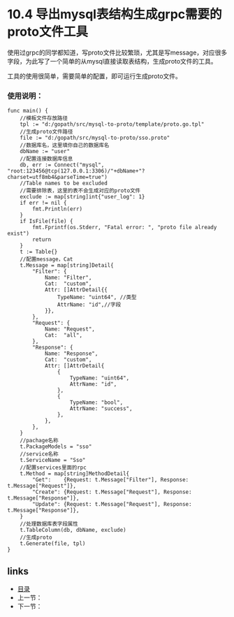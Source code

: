 # 10.4  导出mysql表结构生成grpc需要的proto文件工具

使用过grpc的同学都知道，写proto文件比较繁琐，尤其是写message，对应很多字段，为此写了一个简单的从mysql直接读取表结构，生成proto文件的工具。

工具的使用很简单，需要简单的配置，即可运行生成proto文件。

### 使用说明：

```
func main() {
	//模板文件存放路径
	tpl := "d:/gopath/src/mysql-to-proto/template/proto.go.tpl"
	//生成proto文件路径
	file := "d:/gopath/src/mysql-to-proto/sso.proto"
	//数据库名，这里填你自己的数据库名
	dbName := "user"
	//配置连接数据库信息
	db, err := Connect("mysql", "root:123456@tcp(127.0.0.1:3306)/"+dbName+"?charset=utf8mb4&parseTime=true")
	//Table names to be excluded
	//需要排除表，这里的表不会生成对应的proto文件
	exclude := map[string]int{"user_log": 1}
	if err != nil {
		fmt.Println(err)
	}
	if IsFile(file) {
		fmt.Fprintf(os.Stderr, "Fatal error: ", "proto file already exist")
		return
	}
	t := Table{}
	//配置message，Cat 
	t.Message = map[string]Detail{
		"Filter": {
			Name: "Filter",
			Cat:  "custom",
			Attr: []AttrDetail{{
				TypeName: "uint64", //类型
				AttrName: "id",//字段
			}},
		},
		"Request": {
			Name: "Request",
			Cat:  "all",
		},
		"Response": {
			Name: "Response",
			Cat:  "custom",
			Attr: []AttrDetail{
				{
					TypeName: "uint64",
					AttrName: "id",
				},
				{
					TypeName: "bool",
					AttrName: "success",
				},
			},
		},
	}
	//pachage名称
	t.PackageModels = "sso"
	//service名称
	t.ServiceName = "Sso"
	//配置services里面的rpc
	t.Method = map[string]MethodDetail{
		"Get":    {Request: t.Message["Filter"], Response: t.Message["Request"]},
		"Create": {Request: t.Message["Request"], Response: t.Message["Response"]},
		"Update": {Request: t.Message["Request"], Response: t.Message["Response"]},
	}
	//处理数据库表字段属性
	t.TableColumn(db, dbName, exclude)
	//生成proto
	t.Generate(file, tpl)
}
```





## links

- [目录](https://github.com/guyan0319/golang_development_notes/blob/master/zh/preface.md)
- 上一节：
- 下一节：

